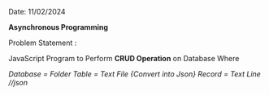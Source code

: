 Date: 11/02/2024

**Asynchronous Programming**

Problem Statement : 

JavaScript Program to Perform **CRUD Operation** on Database Where

_Database = Folder_
_Table = Text File {Convert into Json}_
_Record = Text Line //json_
